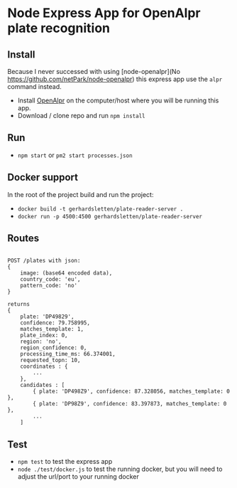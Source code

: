 # Node Express App for OpenAlpr plate recognition

## Install

Because I never successed with using [node-openalpr](No https://github.com/netPark/node-openalpr) this express app use the `alpr` command instead.

* Install [OpenAlpr](https://github.com/openalpr/openalpr) on the computer/host where you will be running this app.
* Download / clone repo and run `npm install`

## Run

* `npm start` or `pm2 start processes.json`

## Docker support

In the root of the project build and run the project:

* `docker build -t gerhardsletten/plate-reader-server .`
* `docker run -p 4500:4500 gerhardsletten/plate-reader-server`

## Routes

```

POST /plates with json:
{
	image: (base64 encoded data),
	country_code: 'eu',
	pattern_code: 'no'
}

returns 
{
	plate: 'DP49829',
	confidence: 79.758995,
	matches_template: 1,
	plate_index: 0,
	region: 'no',
	region_confidence: 0,
	processing_time_ms: 66.374001,
	requested_topn: 10,
	coordinates : {
		...
	},
	candidates : [
		{ plate: 'DP498Z9', confidence: 87.328056, matches_template: 0 },
		{ plate: 'DP98Z9', confidence: 83.397873, matches_template: 0 },
		...
	]

```

## Test

* `npm test` to test the express app
* `node ./test/docker.js` to test the running docker, but you will need to adjust the url/port to your running docker
